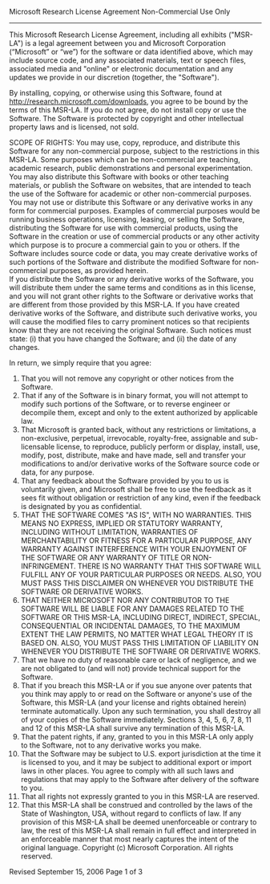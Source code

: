 Microsoft Research License Agreement
Non-Commercial Use Only

_____________________________________________________________________

This Microsoft Research License Agreement, including all exhibits ("MSR-LA") is a legal agreement between you and Microsoft Corporation (“Microsoft” or “we”) for the software or data identified above, which may include source code, and any associated materials, text or speech files, associated media and "online" or electronic documentation and any updates we provide in our discretion (together, the "Software"). 

By installing, copying, or otherwise using this Software, found at http://research.microsoft.com/downloads, you agree to be bound by the terms of this MSR-LA.  If you do not agree, do not install copy or use the Software. The Software is protected by copyright and other intellectual property laws and is licensed, not sold.    

SCOPE OF RIGHTS:
You may use, copy, reproduce, and distribute this Software for any non-commercial purpose, subject to the restrictions in this MSR-LA. Some purposes which can be non-commercial are teaching, academic research, public demonstrations and personal experimentation. You may also distribute this Software with books or other teaching materials, or publish the Software on websites, that are intended to teach the use of the Software for academic or other non-commercial purposes.
You may not use or distribute this Software or any derivative works in any form for commercial purposes. Examples of commercial purposes would be running business operations, licensing, leasing, or selling the Software, distributing the Software for use with commercial products, using the Software in the creation or use of commercial products or any other activity which purpose is to procure a commercial gain to you or others.
If the Software includes source code or data, you may create derivative works of such portions of the Software and distribute the modified Software for non-commercial purposes, as provided herein.  
If you distribute the Software or any derivative works of the Software, you will distribute them under the same terms and conditions as in this license, and you will not grant other rights to the Software or derivative works that are different from those provided by this MSR-LA. 
If you have created derivative works of the Software, and distribute such derivative works, you will cause the modified files to carry prominent notices so that recipients know that they are not receiving the original Software. Such notices must state: (i) that you have changed the Software; and (ii) the date of any changes.

In return, we simply require that you agree: 
1. That you will not remove any copyright or other notices from the Software.
2. That if any of the Software is in binary format, you will not attempt to modify such portions of the Software, or to reverse engineer or decompile them, except and only to the extent authorized by applicable law. 
3. That Microsoft is granted back, without any restrictions or limitations, a non-exclusive, perpetual, irrevocable, royalty-free, assignable and sub-licensable license, to reproduce, publicly perform or display, install, use, modify, post, distribute, make and have made, sell and transfer your modifications to and/or derivative works of the Software source code or data, for any purpose.  
4. That any feedback about the Software provided by you to us is voluntarily given, and Microsoft shall be free to use the feedback as it sees fit without obligation or restriction of any kind, even if the feedback is designated by you as confidential. 
5.	THAT THE SOFTWARE COMES "AS IS", WITH NO WARRANTIES. THIS MEANS NO EXPRESS, IMPLIED OR STATUTORY WARRANTY, INCLUDING WITHOUT LIMITATION, WARRANTIES OF MERCHANTABILITY OR FITNESS FOR A PARTICULAR PURPOSE, ANY WARRANTY AGAINST INTERFERENCE WITH YOUR ENJOYMENT OF THE SOFTWARE OR ANY WARRANTY OF TITLE OR NON-INFRINGEMENT. THERE IS NO WARRANTY THAT THIS SOFTWARE WILL FULFILL ANY OF YOUR PARTICULAR PURPOSES OR NEEDS. ALSO, YOU MUST PASS THIS DISCLAIMER ON WHENEVER YOU DISTRIBUTE THE SOFTWARE OR DERIVATIVE WORKS.
6.	THAT NEITHER MICROSOFT NOR ANY CONTRIBUTOR TO THE SOFTWARE WILL BE LIABLE FOR ANY DAMAGES RELATED TO THE SOFTWARE OR THIS MSR-LA, INCLUDING DIRECT, INDIRECT, SPECIAL, CONSEQUENTIAL OR INCIDENTAL DAMAGES, TO THE MAXIMUM EXTENT THE LAW PERMITS, NO MATTER WHAT LEGAL THEORY IT IS BASED ON. ALSO, YOU MUST PASS THIS LIMITATION OF LIABILITY ON WHENEVER YOU DISTRIBUTE THE SOFTWARE OR DERIVATIVE WORKS.
7.	That we have no duty of reasonable care or lack of negligence, and we are not obligated to (and will not) provide technical support for the Software.
8.	That if you breach this MSR-LA or if you sue anyone over patents that you think may apply to or read on the Software or anyone's use of the Software, this MSR-LA (and your license and rights obtained herein) terminate automatically.  Upon any such termination, you shall destroy all of your copies of the Software immediately.  Sections 3, 4, 5, 6, 7, 8, 11 and 12 of this MSR-LA shall survive any termination of this MSR-LA.
9.	That the patent rights, if any, granted to you in this MSR-LA only apply to the Software, not to any derivative works you make.
10.	That the Software may be subject to U.S. export jurisdiction at the time it is licensed to you, and it may be subject to additional export or import laws in other places.  You agree to comply with all such laws and regulations that may apply to the Software after delivery of the software to you.
11.	That all rights not expressly granted to you in this MSR-LA are reserved.
12.	That this MSR-LA shall be construed and controlled by the laws of the State of Washington, USA, without regard to conflicts of law.  If any provision of this MSR-LA shall be deemed unenforceable or contrary to law, the rest of this MSR-LA shall remain in full effect and interpreted in an enforceable manner that most nearly captures the intent of the original language. 
Copyright (c) Microsoft Corporation. All rights reserved.


Revised September 15, 2006	Page 1 of 3
